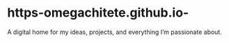 # https-omegachitete.github.io-
A digital home for my ideas, projects, and everything I’m passionate about.
